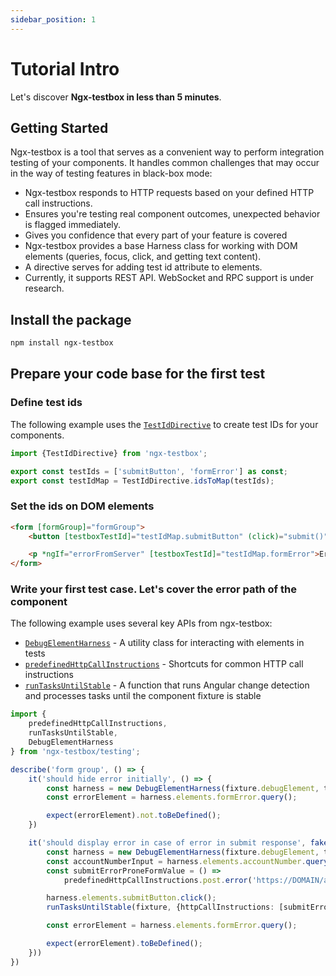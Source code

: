 ```yaml
---
sidebar_position: 1
---
```


# Tutorial Intro

Let's discover **Ngx-testbox in less than 5 minutes**.

## Getting Started

Ngx-testbox is a tool that serves as a convenient way to perform integration testing of your components.
It handles common challenges that may occur in the way of testing features in black-box mode:
* Ngx-testbox responds to HTTP requests based on your defined HTTP call instructions.
* Ensures you're testing real component outcomes, unexpected behavior is flagged immediately.
* Gives you confidence that every part of your feature is covered
* Ngx-testbox provides a base Harness class for working with DOM elements (queries, focus, click, and getting text content).
* A directive serves for adding test id attribute to elements.
* Currently, it supports REST API. WebSocket and RPC support is under research.

## Install the package

```bash
npm install ngx-testbox
```

## Prepare your code base for the first test

### Define test ids

The following example uses the [`TestIdDirective`](tutorial-basics/API%20definition.md#testiddirective) to create test IDs for your components.

```typescript
import {TestIdDirective} from 'ngx-testbox';

export const testIds = ['submitButton', 'formError'] as const;
export const testIdMap = TestIdDirective.idsToMap(testIds);
```

### Set the ids on DOM elements

```html
<form [formGroup]="formGroup">
    <button [testboxTestId]="testIdMap.submitButton" (click)="submit()">Submit</button>

    <p *ngIf="errorFromServer" [testboxTestId]="testIdMap.formError">Error from server: {{errorFromServer}}</p>
</form>
```

### Write your first test case. Let's cover the error path of the component

The following example uses several key APIs from ngx-testbox:
- [`DebugElementHarness`](tutorial-basics/API%20definition.md#debugelementharness) - A utility class for interacting with elements in tests
- [`predefinedHttpCallInstructions`](tutorial-basics/API%20definition.md#predefinedhttpcallinstructions) - Shortcuts for common HTTP call instructions
- [`runTasksUntilStable`](tutorial-basics/API%20definition.md#runtasksuntilstable) - A function that runs Angular change detection and processes tasks until the component fixture is stable

```typescript
import {
    predefinedHttpCallInstructions,
    runTasksUntilStable,
    DebugElementHarness
} from 'ngx-testbox/testing';

describe('form group', () => {
    it('should hide error initially', () => {
        const harness = new DebugElementHarness(fixture.debugElement, testIds);
        const errorElement = harness.elements.formError.query();

        expect(errorElement).not.toBeDefined();
    })

    it('should display error in case of error in submit response', fakeAsync(async () => {
        const harness = new DebugElementHarness(fixture.debugElement, testIds);
        const accountNumberInput = harness.elements.accountNumber.query();
        const submitErrorProneFormValue = () =>
            predefinedHttpCallInstructions.post.error('https://DOMAIN/api/submitForm');

        harness.elements.submitButton.click();
        runTasksUntilStable(fixture, {httpCallInstructions: [submitErrorProneFormValue]});

        const errorElement = harness.elements.formError.query();

        expect(errorElement).toBeDefined();
    }))
})
```
